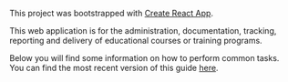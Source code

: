 This project was bootstrapped with [Create React App](https://github.com/facebookincubator/create-react-app).

This web application is for the administration, documentation, tracking, reporting and delivery of educational courses or training programs.

Below you will find some information on how to perform common tasks.<br>
You can find the most recent version of this guide [here](https://github.com/facebookincubator/create-react-app/blob/master/packages/react-scripts/template/README.md).

